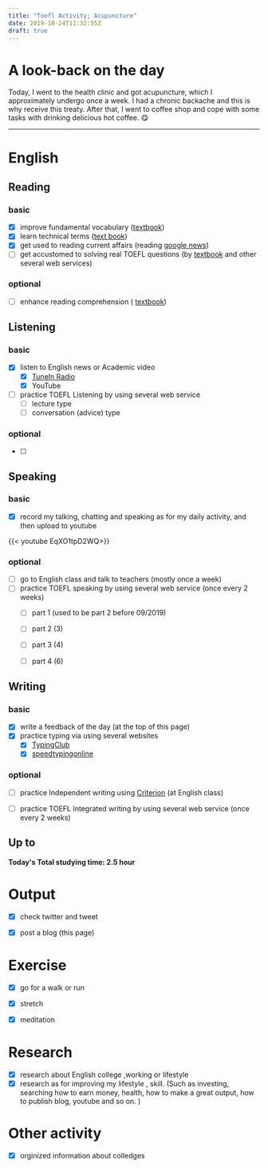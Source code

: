 ```yaml
---
title: "Toefl Activity; Acupuncture"
date: 2019-10-24T11:32:55Z
draft: true
---
```


# A look-back on the day



Today, I went to the health clinic and got acupuncture, which I approximately undergo once a week. I had a chronic backache and this is why receive this treaty. After that, I went to coffee shop and cope with some tasks with drinking delicious hot coffee. 😋











------



# English

## Reading

### basic

- [x] improve fundamental vocabulary ([textbook](https://www.amazon.co.jp/dp/4010941855/))
- [x] learn technical terms ([text book](https://www.amazon.co.jp/dp/4866390611/))
- [x] get used to reading current affairs (reading [google news](https://news.google.com/))
- [ ] get accustomed to solving real TOEFL questions  (by [textbook](https://www.amazon.co.jp/dp/4862902014/) and other several web services)

### optional

- [ ] enhance reading  comprehension ( [textbook](https://www.amazon.co.jp/dp/4010323310/))





## Listening

### basic

- [x] listen to English news or Academic video 
  - [x] [TuneIn Radio](https://tunein.com)
  - [x] YouTube
- [ ] practice TOEFL Listening by using several web service
  - [ ] lecture type
  - [ ] conversation (advice) type

### optional

- [ ] 





## Speaking

### basic

- [x] record my talking, chatting and speaking as for my daily activity, and then upload to youtube

{{< youtube EqXO1tpD2WQ>}}

### optional

- [ ] go to English class and talk to teachers (mostly once a week)
- [ ] practice TOEFL speaking  by using several web service (once every  2 weeks)
  - [ ] part 1  (used to be part 2 before 09/2019)
  - [ ] part 2 (3)
  - [ ] part 3 (4)
  - [ ] part 4 (6)





## Writing

### basic

- [x] write a feedback of the day (at the top of this page)
- [x] practice typing via using several websites
  - [x] [TypingClub](https://www.typingclub.com)
  - [x] [speedtypingonline](https://www.speedtypingonline.com/games/type-the-alphabet.php)

### optional

- [ ] practice Independent writing using [Criterion](https://criterion.ets.org/criterion/default.aspx) (at English class)

- [ ] practice TOEFL Integrated writing by using several web service (once every 2 weeks)

  



## Up to

**Today's Total studying time:    2.5  hour**







# Output

- [x] check twitter and tweet 
- [x] post a blog (this page)



# Exercise

- [x] go for a walk or run

- [x] stretch

- [x] meditation

  

# Research

- [x] research about English college ,working or lifestyle
- [x] research as for improving my lifestyle , skill. (Such as investing, searching how to earn money, health, how to make a great output, how to publish blog, youtube and so on. )

# Other activity

- [x] orginized information about colledges

